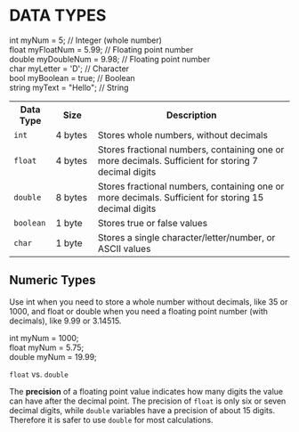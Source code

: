 
<b><h1>DATA TYPES</h1></b>


int myNum = 5;               // Integer (whole number)<br>
float myFloatNum = 5.99;     // Floating point number<br>
double myDoubleNum = 9.98;   // Floating point number<br>
char myLetter = 'D';         // Character<br>
bool myBoolean = true;       // Boolean<br>
string myText = "Hello";     // String <br>

<table class="ws-table-all notranslate">
<tbody><tr>
<th style="width:15%">Data Type</th>
<th style="width:15%">Size</th>
<th style="width:70%">Description</th>
</tr>
<tr>
<td><code class="w3-codespan" style="padding-left:0">int</code></td>
<td>4 bytes</td>
<td>Stores whole numbers, without decimals</td>
</tr>
<tr>
<td><code class="w3-codespan" style="padding-left:0;background-color:white">float</code></td>
<td>4 bytes</td>
<td>Stores fractional numbers, containing one or more decimals. Sufficient for 
storing 7 decimal digits</td>
</tr>
<tr>
<td><code class="w3-codespan" style="padding-left:0">double</code></td>
<td>8 bytes</td>
<td>Stores fractional numbers, containing one or more decimals. Sufficient for 
storing 15 decimal digits</td>
</tr>
<tr>
<td><code class="w3-codespan" style="padding-left:0;background-color:white">boolean</code></td>
<td>1 byte</td>
<td>Stores true or false values</td>
</tr>
<tr>
<td><code class="w3-codespan" style="padding-left:0">char</code></td>
<td>1 byte</td>
<td>Stores a single character/letter/number, or ASCII values</td>
</tr>

</tbody>
</table>


<b><h2>Numeric Types</h2></b>
Use int when you need to store a whole number without decimals, like 35 or 1000, and float or double when you need a floating point number (with decimals), like 9.99 or 3.14515.

int myNum = 1000;<br>
float myNum = 5.75;<br>
double myNum = 19.99;

<div class="w3-note w3-panel">
<p><code class="w3-codespan">float</code> vs. <code class="w3-codespan">double</code></p>
<p>The <strong>precision</strong> of a floating point value indicates how many digits the value can have 
after the decimal point.
The precision of <code class="w3-codespan">float</code> is only six or seven 
decimal digits, while <code class="w3-codespan">double</code> variables have a precision 
of about 15 digits. Therefore it is safer to use <code class="w3-codespan">double</code> for most calculations.</p>
</div>
